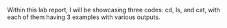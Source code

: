 Within this lab report, I will be showcasing three codes: cd, ls, and cat, with each of them having 3 examples with various outputs. 
